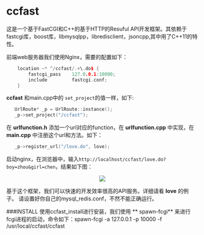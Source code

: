 # ccfast
这是一个基于FastCGI和C\+\+的基于HTTP的Resuful API开发框架。其依赖于fastcgi库，boost库，libmysqlpp，libredisclient，jsoncpp,其中用了C\+\+11的特性。

前端web服务器我们使用Nginx，需要的配置如下：  
```c++
	location ~* ^/ccfast/.+\.do$ {
		fastcgi_pass    127.0.0.1:10000;
    	include         fastcgi.conf;
    }

```
**ccfast** 和main.cpp中的 `set_project`的值一样，如下:
```c++
   UrlRoute* _p = UrlRoute::instance();
   _p->set_project("/ccfast");
```
在 **urlfunction.h** 添加一个url对应的function，在 **urlfunction.cpp** 中实现，在 **main.cpp** 中注册这个url和方法。如下：
```c++
   _p->register_url("/love.do", love);
```

启动nginx，在浏览器中，输入`http://localhost/ccfast/love.do?boy=zhou&girl=chen`，结果如下图：
<center>
<img src="http://img.blog.csdn.net/20150226203510287"></img>
</center>

基于这个框架，我们可以快速的开发效率很高的API服务。详细请看 **love** 的例子。
请设置好你自己的mysql_redis.conf，不然不能正确运行。

###INSTALL
使用ccfast_install进行安装，我们使用 ** spawn-fcgi** 来进行fcgi进程的启动，命令如下：spawn-fcgi -a 127.0.0.1 -p 10000 -f /usr/local/ccfast/ccfast 

